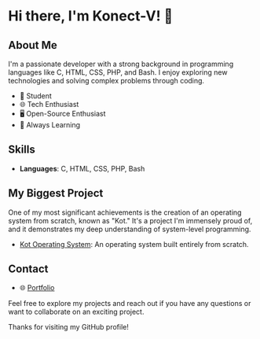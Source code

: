 # Hi there, I'm Konect-V! 👋

## About Me
I'm a passionate developer with a strong background in programming languages like C, HTML, CSS, PHP, and Bash. I enjoy exploring new technologies and solving complex problems through coding.

- 💼 Student
- 🌐 Tech Enthusiast
- 🖥️ Open-Source Enthusiast
- 🌱 Always Learning

## Skills
- **Languages**: C, HTML, CSS, PHP, Bash

## My Biggest Project
One of my most significant achievements is the creation of an operating system from scratch, known as "Kot." It's a project I'm immensely proud of, and it demonstrates my deep understanding of system-level programming.
- [Kot Operating System](https://github.com/kot-org/Kot): An operating system built entirely from scratch.

## Contact
- 🌐 [Portfolio](https://konect-V.github.io)

Feel free to explore my projects and reach out if you have any questions or want to collaborate on an exciting project.

Thanks for visiting my GitHub profile!
